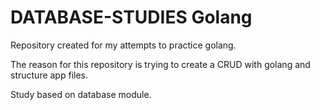 # DATABASE-STUDIES Golang
Repository created for my attempts to practice golang.

The reason for this repository is trying to create a CRUD with golang and structure app files.

Study based on database module.